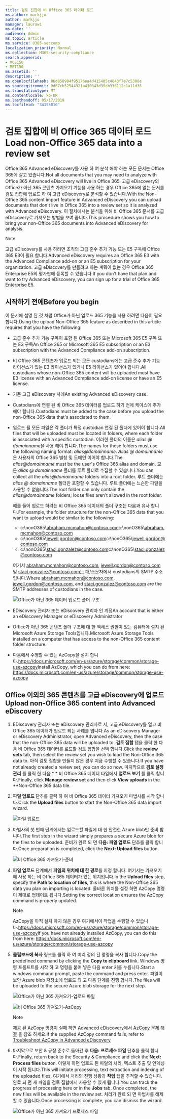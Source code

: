 ```yaml
---
title: 검토 집합에 비 Office 365 데이터 로드
ms.author: markjjo
author: markjjo
manager: laurawi
ms.date: ''
audience: Admin
ms.topic: article
ms.service: O365-seccomp
localization_priority: Normal
ms.collection: M365-security-compliance
search.appverid:
- MOE150
- MET150
ms.assetid: ''
description: ''
ms.openlocfilehash: 86d858994f95176ea4d415405c4043f7e7c5308e
ms.sourcegitcommit: 9d67cb52544321a430343d39eb336112c1a11d35
ms.translationtype: MT
ms.contentlocale: ko-KR
ms.lasthandoff: 05/17/2019
ms.locfileid: "34155010"
---
```

# <a name="load-non-office-365-data-into-a-review-set"></a><span data-ttu-id="ffda7-102">검토 집합에 비 Office 365 데이터 로드</span><span class="sxs-lookup"><span data-stu-id="ffda7-102">Load non-Office 365 data into a review set</span></span>

<span data-ttu-id="ffda7-103">Office 365 Advanced eDiscovery를 사용 하 여 분석 해야 하는 모든 문서는 Office 365에 살고 있습니다.</span><span class="sxs-lookup"><span data-stu-id="ffda7-103">Not all documents that you may need to analyze with Office 365 Advanced eDiscovery will live in Office 365.</span></span> <span data-ttu-id="ffda7-104">고급 eDiscovery의 Office가 아닌 365 콘텐츠 가져오기 기능을 사용 하는 경우 Office 365에 없는 문서를 검토 집합에 업로드 하 여 고급 eDiscovery로 분석할 수 있습니다.</span><span class="sxs-lookup"><span data-stu-id="ffda7-104">With the Non-Office 365 content import feature in Advanced eDiscovery you can upload documents that don't live in Office 365 into a review set so it is analyzed with Advanced eDiscovery.</span></span> <span data-ttu-id="ffda7-105">이 절차에서는 분석을 위해 비 Office 365 문서를 고급 eDiscovery로 가져오는 방법을 보여 줍니다.</span><span class="sxs-lookup"><span data-stu-id="ffda7-105">This procedure shows you how to bring your non-Office 365 documents into Advanced eDiscovery for analysis.</span></span>

>[!Note]
><span data-ttu-id="ffda7-106">고급 eDiscovery를 사용 하려면 조직의 고급 준수 추가 기능 또는 E5 구독에 Office 365 E3이 필요 합니다.</span><span class="sxs-lookup"><span data-stu-id="ffda7-106">Advanced eDiscovery requires an Office 365 E3 with the Advanced Compliance add-on or an E5 subscription for your organization.</span></span> <span data-ttu-id="ffda7-107">고급 eDiscovery를 만들려고 하는 계획이 없는 경우 Office 365 Enterprise E5의 평가판에 등록할 수 있습니다.</span><span class="sxs-lookup"><span data-stu-id="ffda7-107">If you don't have that plan and want to try Advanced eDiscovery, you can sign up for a trial of Office 365 Enterprise E5.</span></span>

## <a name="before-you-begin"></a><span data-ttu-id="ffda7-108">시작하기 전에</span><span class="sxs-lookup"><span data-stu-id="ffda7-108">Before you begin</span></span>

<span data-ttu-id="ffda7-109">이 문서에 설명 된 것 처럼 Office가 아닌 업로드 365 기능을 사용 하려면 다음이 필요 합니다.</span><span class="sxs-lookup"><span data-stu-id="ffda7-109">Using the upload Non-Office 365 feature as described in this article requires that you have the following:</span></span>

- <span data-ttu-id="ffda7-110">고급 준수 추가 기능 구독이 포함 된 Office 365 또는 Microsoft 365 E5 구독 또는 E3 구독</span><span class="sxs-lookup"><span data-stu-id="ffda7-110">An Office 365 or Microsoft 365 E5 subscription or an E3 subscription with the Advanced Compliance add-on subscription.</span></span>

- <span data-ttu-id="ffda7-111">비 Office 365 콘텐츠가 업로드 되는 모든 custodians에는 고급 준수 추가 기능 라이선스가 있는 E3 라이선스가 있거나 E5 라이선스가 있어야 합니다.</span><span class="sxs-lookup"><span data-stu-id="ffda7-111">All custodians whose non-Office 365 content will be uploaded must have E3 license with an Advanced Compliance add-on license or have an E5 license.</span></span>

- <span data-ttu-id="ffda7-112">기존 고급 eDiscovery 사례</span><span class="sxs-lookup"><span data-stu-id="ffda7-112">An existing Advanced eDiscovery case.</span></span>

- <span data-ttu-id="ffda7-113">Custodians에 연결 된 비 Office 365 데이터를 업로드 하기 전에 케이스에 추가 해야 합니다.</span><span class="sxs-lookup"><span data-stu-id="ffda7-113">Custodians must be added to the case before you upload the non-Office 365 data that's associated to them.</span></span>

- <span data-ttu-id="ffda7-114">업로드 될 모든 파일은 각 폴더가 특정 custodian 연결 된 폴더에 있어야 합니다.</span><span class="sxs-lookup"><span data-stu-id="ffda7-114">All files that will be uploaded must be located in folders, where each folder is associated with a specific custodian.</span></span> <span data-ttu-id="ffda7-115">이러한 폴더의 이름은 *alias @ domainname*을 사용 해야 합니다.</span><span class="sxs-lookup"><span data-stu-id="ffda7-115">The names for these folders must use the following naming format: *alias@domainname*.</span></span> <span data-ttu-id="ffda7-116">*Alias @ domainname* 은 사용자의 Office 365 별칭 및 도메인 이어야 합니다.</span><span class="sxs-lookup"><span data-stu-id="ffda7-116">The *alias@domainname* must be the user's Office 365 alias and domain.</span></span> <span data-ttu-id="ffda7-117">모든 *alias @ domainname* 폴더를 루트 폴더로 수집할 수 있습니다.</span><span class="sxs-lookup"><span data-stu-id="ffda7-117">You can collect all the *alias@domainname* folders into a root folder.</span></span> <span data-ttu-id="ffda7-118">루트 폴더에는 *alias @ domainname* 폴더만 포함할 수 있습니다. 루트 폴더에는 느슨한 파일을 사용할 수 없습니다.</span><span class="sxs-lookup"><span data-stu-id="ffda7-118">The root folder can only contain the *alias@domainname* folders; loose files aren't allowed in the root folder.</span></span>

   <span data-ttu-id="ffda7-119">예를 들어 업로드 하려는 비 Office 365 데이터의 폴더 구조는 다음과 유사 합니다.</span><span class="sxs-lookup"><span data-stu-id="ffda7-119">For example, the folder structure for the non-Office 365 data that you want to upload would be similar to the following:</span></span>

   - <span data-ttu-id="ffda7-120">c:\nonO365\abraham.mcmahon@contoso.com</span><span class="sxs-lookup"><span data-stu-id="ffda7-120">c:\nonO365\abraham.mcmahon@contoso.com</span></span>
   - <span data-ttu-id="ffda7-121">c:\nonO365\jewell.gordon@contoso.com</span><span class="sxs-lookup"><span data-stu-id="ffda7-121">c:\nonO365\jewell.gordon@contoso.com</span></span>
   - <span data-ttu-id="ffda7-122">c:\nonO365\staci.gonzalez@contoso.com</span><span class="sxs-lookup"><span data-stu-id="ffda7-122">c:\nonO365\staci.gonzalez@contoso.com</span></span>

   <span data-ttu-id="ffda7-123">여기서 abraham.mcmahon@contoso.com, jewell.gordon@contoso.com 및 staci.gonzalez@contoso.com는 대/소문자에서 custodians의 SMTP 주소입니다.</span><span class="sxs-lookup"><span data-stu-id="ffda7-123">Where abraham.mcmahon@contoso.com, jewell.gordon@contoso.com, and staci.gonzalez@contoso.com are the SMTP addresses of custodians in the case.</span></span>

   ![Office가 아닌 365 데이터 업로드 폴더 구조](../media/3f2dde84-294e-48ea-b44b-7437bd25284c.png)

- <span data-ttu-id="ffda7-125">EDiscovery 관리자 또는 eDiscovery 관리자 인 계정</span><span class="sxs-lookup"><span data-stu-id="ffda7-125">An account that is either an eDiscovery Manager or eDiscovery Administrator</span></span>

- <span data-ttu-id="ffda7-126">Office가 아닌 365 콘텐츠 폴더 구조에 대 한 액세스 권한이 있는 컴퓨터에 설치 된 Microsoft Azure Storage Tools입니다.</span><span class="sxs-lookup"><span data-stu-id="ffda7-126">Microsoft Azure Storage Tools installed on a computer that has access to the non-Office 365 content folder structure.</span></span>

- <span data-ttu-id="ffda7-127">다음에서 수행할 수 있는 AzCopy을 설치 합니다.https://docs.microsoft.com/en-us/azure/storage/common/storage-use-azcopy</span><span class="sxs-lookup"><span data-stu-id="ffda7-127">Install AzCopy, which you can do from here: https://docs.microsoft.com/en-us/azure/storage/common/storage-use-azcopy</span></span>

## <a name="upload-non-office-365-content-into-advanced-ediscovery"></a><span data-ttu-id="ffda7-128">Office 이외의 365 콘텐츠를 고급 eDiscovery에 업로드</span><span class="sxs-lookup"><span data-stu-id="ffda7-128">Upload non-Office 365 content into Advanced eDiscovery</span></span>

1. <span data-ttu-id="ffda7-129">EDiscovery 관리자 또는 eDiscovery 관리자로 서, 고급 eDiscovery를 열고 비 Office 365 데이터가 업로드 되는 사례를 엽니다.</span><span class="sxs-lookup"><span data-stu-id="ffda7-129">As an eDiscovery Manager or eDiscovery Administrator, open Advanced eDiscovery, then the case that the non-Office 365 data will be uploaded to.</span></span>  <span data-ttu-id="ffda7-130">**검토 집합** 탭을 클릭 한 다음 비 Office 365 데이터를 로드할 검토 집합을 선택 합니다.</span><span class="sxs-lookup"><span data-stu-id="ffda7-130">Click the **review sets** tab, then select the review set you wish to load the Non-Office 365 data to.</span></span>  <span data-ttu-id="ffda7-131">아직 검토 집합을 만들지 않은 경우 지금 수행할 수 있습니다.</span><span class="sxs-lookup"><span data-stu-id="ffda7-131">If you have not already created a review set, you can do so now.</span></span>  <span data-ttu-id="ffda7-132">마지막으로 **검토 설정 관리** 를 클릭 한 다음 \* \* 비 Office 365 데이터 타일에서 **업로드 보기** 를 클릭 합니다.</span><span class="sxs-lookup"><span data-stu-id="ffda7-132">Finally, click **Manage review set** and then click **View uploads** in the \*\*Non-Office 365 data tile.</span></span>

2. <span data-ttu-id="ffda7-133">**파일 업로드** 단추를 클릭 하 여 비 Office 365 데이터 가져오기 마법사를 시작 합니다.</span><span class="sxs-lookup"><span data-stu-id="ffda7-133">Click the **Upload files** button to start the Non-Office 365 data import wizard.</span></span>

   ![파일 업로드](../media/574f4059-4146-4058-9df3-ec97cf28d7c7.png)

3. <span data-ttu-id="ffda7-135">마법사의 첫 번째 단계에서는 업로드할 파일에 대 한 안전한 Azure blob만 준비 합니다.</span><span class="sxs-lookup"><span data-stu-id="ffda7-135">The first step in the wizard simply prepares a secure Azure blob for the files to be uploaded.</span></span>  <span data-ttu-id="ffda7-136">준비가 완료 되 면 **다음: 파일 업로드** 단추를 클릭 합니다.</span><span class="sxs-lookup"><span data-stu-id="ffda7-136">Once preparation is completed, click the **Next: Upload files** button.</span></span>

   ![비 Office 365 가져오기-준비](../media/0670a347-a578-454a-9b3d-e70ef47aec57.png)
 
4. <span data-ttu-id="ffda7-138">**파일 업로드** 단계에서 **파일의 위치에 대 한 경로**를 지정 합니다. 여기서는 가져오기에 사용 하는 비 Office 365 데이터가 있는 위치입니다.</span><span class="sxs-lookup"><span data-stu-id="ffda7-138">In the **Upload files** step, specify the **Path to location of files**, this is where the Non-Office 365 data you plan on importing is located.</span></span>  <span data-ttu-id="ffda7-139">올바른 위치를 설정 하면 AzCopy 명령이 제대로 업데이트 됩니다.</span><span class="sxs-lookup"><span data-stu-id="ffda7-139">Setting the correct location ensures the AzCopy command is properly updated.</span></span>

   > [!NOTE]
   > <span data-ttu-id="ffda7-140">AzCopy을 아직 설치 하지 않은 경우 여기에서이 작업을 수행할 수 있습니다.https://docs.microsoft.com/en-us/azure/storage/common/storage-use-azcopy</span><span class="sxs-lookup"><span data-stu-id="ffda7-140">If you have not already installed AzCopy, you can do this from here: https://docs.microsoft.com/en-us/azure/storage/common/storage-use-azcopy</span></span>

5. <span data-ttu-id="ffda7-141">**클립보드에 복사** 링크를 클릭 하 여 미리 정의 된 명령을 복사 합니다.</span><span class="sxs-lookup"><span data-stu-id="ffda7-141">Copy the predefined command by clicking the **Copy to clipboard** link.</span></span> <span data-ttu-id="ffda7-142">Windows 명령 프롬프트를 시작 하 고 명령을 붙여 넣은 다음 enter 키를 누릅니다.</span><span class="sxs-lookup"><span data-stu-id="ffda7-142">Start a windows command prompt, paste the command and press enter.</span></span>  <span data-ttu-id="ffda7-143">파일이 보안 Azure blob 저장소에 업로드 되 고 다음 단계를 진행 합니다.</span><span class="sxs-lookup"><span data-stu-id="ffda7-143">The files will be uploaded to the secure Azure blob storage for the next step.</span></span>

   ![Office가 아닌 365 가져오기-업로드 파일](../media/3ea53b5d-7f9b-4dfc-ba63-90a38c14d41a.png)

   ![비 Office 365 가져오기-AzCopy](../media/504e2dbe-f36f-4f36-9b08-04aea85d8250.png)

   > [!NOTE]
   > <span data-ttu-id="ffda7-146">제공 된 AzCopy 명령이 실패 하면 [Advanced eDiscovery에서 AzCopy 문제 해결](troubleshooting-azcopy.md) 을 참조 하세요.</span><span class="sxs-lookup"><span data-stu-id="ffda7-146">If the supplied AzCopy command fails, refer to [Troubleshoot AzCopy in Advanced eDiscovery](troubleshooting-azcopy.md)</span></span>

6. <span data-ttu-id="ffda7-147">마지막으로 보안 & 규정 준수로 돌아간 후 **다음: 프로세스 파일** 단추를 클릭 합니다.</span><span class="sxs-lookup"><span data-stu-id="ffda7-147">Finally, return back to the Security & Compliance and click the **Next: Process files** button.</span></span>  <span data-ttu-id="ffda7-148">이렇게 하면 업로드 된 파일의 처리, 텍스트 추출 및 인덱싱이 시작 됩니다.</span><span class="sxs-lookup"><span data-stu-id="ffda7-148">This will initiate processing, text extraction and indexing of the uploaded files.</span></span>  <span data-ttu-id="ffda7-149">여기에서 처리의 진행 상황과 **작업** 탭을 추적할 수 있습니다.  완료 되 면 새 파일을 검토 집합에서 사용할 수 있게 됩니다.</span><span class="sxs-lookup"><span data-stu-id="ffda7-149">You can track the progress of processing here or in the **Jobs** tab.  Once completed, the new files will be available in the review set.</span></span>  <span data-ttu-id="ffda7-150">처리가 완료 되 면 마법사를 해제할 수 있습니다.</span><span class="sxs-lookup"><span data-stu-id="ffda7-150">Once processing is complete, you can dismiss the wizard.</span></span>

   ![Office가 아닌 365 가져오기 프로세스 파일](../media/218b1545-416a-4a9f-9b25-3b70e8508f67.png)

